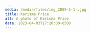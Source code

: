 ```yaml
---
media: /media/files/img_2089-5-1-.jpg
title: Karisma Price
alt: A photo of Karisma Price
date: 2023-04-03T17:26:00-0500
---
```

